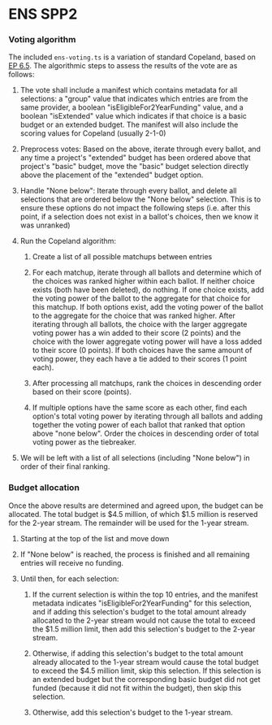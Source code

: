 # ENS SPP2

### Voting algorithm
The included `ens-voting.ts` is a variation of standard Copeland, based on [EP 6.5](https://snapshot.box/#/s:ens.eth/proposal/0x60c95ab69a427ce263f4c3c950df8da1134e96a3e76d139c8dac366271009530). The algorithmic steps to assess the results of the vote are as follows:

1. The vote shall include a manifest which contains metadata for all selections: a "group" value that indicates which entries are from the same provider, a boolean "isEligibleFor2YearFunding" value, and a boolean "isExtended" value which indicates if that choice is a basic budget or an extended budget. The manifest will also include the scoring values for Copeland (usually 2-1-0)

2. Preprocess votes: Based on the above, iterate through every ballot, and any time a project's "extended" budget has been ordered above that project's "basic" budget, move the "basic" budget selection directly above the placement of the "extended" budget option.

3. Handle "None below": Iterate through every ballot, and delete all selections that are ordered below the "None below" selection. This is to ensure these options do not impact the following steps (i.e. after this point, if a selection does not exist in a ballot's choices, then we know it was unranked)

4. Run the Copeland algorithm:

    1. Create a list of all possible matchups between entries

    2. For each matchup, iterate through all ballots and determine which of the choices was ranked higher within each ballot. If neither choice exists (both have been deleted), do nothing. If one choice exists, add the voting power of the ballot to the aggregate for that choice for this matchup. If both options exist, add the voting power of the ballot to the aggregate for the choice that was ranked higher. After iterating through all ballots, the choice with the larger aggregate voting power has a win added to their score (2 points) and the choice with the lower aggregate voting power will have a loss added to their score (0 points). If both choices have the same amount of voting power, they each have a tie added to their scores (1 point each).

    3. After processing all matchups, rank the choices in descending order based on their score (points).

    4. If multiple options have the same score as each other, find each option's total voting power by iterating through all ballots and adding together the voting power of each ballot that ranked that option above "none below". Order the choices in descending order of total voting power as the tiebreaker.

5. We will be left with a list of all selections (including "None below") in order of their final ranking.

### Budget allocation
Once the above results are determined and agreed upon, the budget can be allocated. The total budget is $4.5 million, of which $1.5 million is reserved for the 2-year stream. The remainder will be used for the 1-year stream.

1. Starting at the top of the list and move down

2. If "None below" is reached, the process is finished and all remaining entries will receive no funding.

3. Until then, for each selection:

    1. If the current selection is within the top 10 entries, and the manifest metadata indicates "isEligibleFor2YearFunding" for this selection, and if adding this selection's budget to the total amount already allocated to the 2-year stream would not cause the total to exceed the $1.5 million limit, then add this selection's budget to the 2-year stream.

    2. Otherwise, if adding this selection's budget to the total amount already allocated to the 1-year stream would cause the total budget to exceed the $4.5 million limit, skip this selection. If this selection is an extended budget but the corresponding basic budget did not get funded (because it did not fit within the budget), then skip this selection.

    3. Otherwise, add this selection's budget to the 1-year stream.
